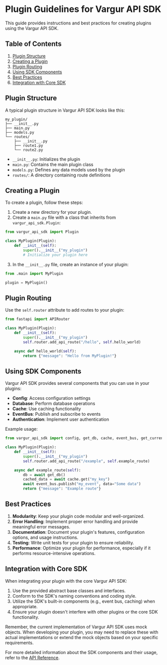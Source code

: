 # Plugin Guidelines for Vargur API SDK

This guide provides instructions and best practices for creating plugins using the Vargur API SDK.

## Table of Contents

1. [Plugin Structure](#plugin-structure)
2. [Creating a Plugin](#creating-a-plugin)
3. [Plugin Routing](#plugin-routing)
4. [Using SDK Components](#using-sdk-components)
5. [Best Practices](#best-practices)
6. [Integration with Core SDK](#integration-with-core-sdk)

## Plugin Structure

A typical plugin structure in Vargur API SDK looks like this:

```
my_plugin/
├── __init__.py
├── main.py
├── models.py
└── routes/
    ├── __init__.py
    ├── route1.py
    └── route2.py
```

- `__init__.py`: Initializes the plugin
- `main.py`: Contains the main plugin class
- `models.py`: Defines any data models used by the plugin
- `routes/`: A directory containing route definitions

## Creating a Plugin

To create a plugin, follow these steps:

1. Create a new directory for your plugin.
2. Create a `main.py` file with a class that inherits from `vargur_api_sdk.Plugin`:

```python
from vargur_api_sdk import Plugin

class MyPlugin(Plugin):
    def __init__(self):
        super().__init__("my_plugin")
        # Initialize your plugin here
```

3. In the `__init__.py` file, create an instance of your plugin:

```python
from .main import MyPlugin

plugin = MyPlugin()
```

## Plugin Routing

Use the `self.router` attribute to add routes to your plugin:

```python
from fastapi import APIRouter

class MyPlugin(Plugin):
    def __init__(self):
        super().__init__("my_plugin")
        self.router.add_api_route("/hello", self.hello_world)

    async def hello_world(self):
        return {"message": "Hello from MyPlugin!"}
```

## Using SDK Components

Vargur API SDK provides several components that you can use in your plugins:

- **Config**: Access configuration settings
- **Database**: Perform database operations
- **Cache**: Use caching functionality
- **EventBus**: Publish and subscribe to events
- **Authentication**: Implement user authentication

Example usage:

```python
from vargur_api_sdk import config, get_db, cache, event_bus, get_current_user

class MyPlugin(Plugin):
    def __init__(self):
        super().__init__("my_plugin")
        self.router.add_api_route("/example", self.example_route)

    async def example_route(self):
        db = await get_db()
        cached_data = await cache.get("my_key")
        await event_bus.publish("my_event", data="Some data")
        return {"message": "Example route"}
```

## Best Practices

1. **Modularity**: Keep your plugin code modular and well-organized.
2. **Error Handling**: Implement proper error handling and provide meaningful error messages.
3. **Documentation**: Document your plugin's features, configuration options, and usage instructions.
4. **Testing**: Write unit tests for your plugin to ensure reliability.
5. **Performance**: Optimize your plugin for performance, especially if it performs resource-intensive operations.

## Integration with Core SDK

When integrating your plugin with the core Vargur API SDK:

1. Use the provided abstract base classes and interfaces.
2. Conform to the SDK's naming conventions and coding style.
3. Utilize the SDK's built-in components (e.g., event bus, caching) when appropriate.
4. Ensure your plugin doesn't interfere with other plugins or the core SDK functionality.

Remember, the current implementation of Vargur API SDK uses mock objects. When developing your plugin, you may need to replace these with actual implementations or extend the mock objects based on your specific requirements.

For more detailed information about the SDK components and their usage, refer to the [API Reference](api-reference.md).